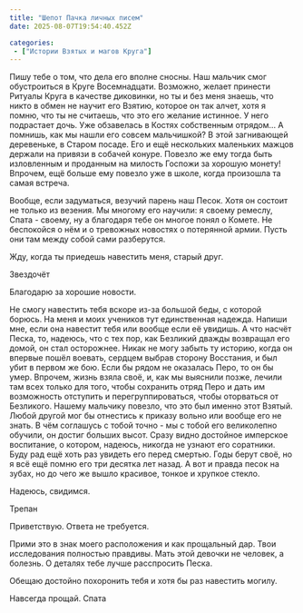 ```yaml
---
title: "Шепот Пачка личных писем"
date: 2025-08-07T19:54:40.452Z

categories:
 - ["Истории Взятых и магов Круга"]
---
```


Пишу тебе о том, что дела его вполне сносны. Наш мальчик смог
обустроиться в Круге Восемнадцати. Возможно, желает принести Ритуалы
Круга в качестве диковинки, но ты и без меня знаешь, что никто в обмен
не научит его Взятию, которое он так алчет, хотя я помню, что ты не
считаешь, что это его желание истинное. У него подрастает дочь. Уже
обзавелась в Костях собственным отрядом… А помнишь, как мы нашли его
совсем мальчишкой? В этой загнивающей деревеньке, в Старом посаде. Его и
ещё нескольких маленьких мажцов держали на привязи в собачей конуре.
Повезло же ему тогда быть изловленным и проданным на милость Госпожи за
хорошую монету! Впрочем, ещё больше ему повезло уже в школе, когда
произошла та самая встреча.

Вообще, если задуматься, везучий парень наш Песок. Хотя он состоит не
только из везения. Мы многому его научили: я своему ремеслу, Спата -
своему, ну а благодаря тебе он многое понял о Комете. Не беспокойся о
нём и о тревожных новостях о потерянной армии. Пусть они там между собой
сами разберутся.

Жду, когда ты приедешь навестить меня, старый друг.

Звездочёт

Благодарю за хорошие новости.

Не смогу навестить тебя вскоре из-за большой беды, с которой борюсь. На
меня и моих учеников тут единственная надежда. Напиши мне, если она
навестит тебя или вообще если её увидишь. А что насчёт Песка, то,
надеюсь, что с тех пор, как Безликий дважды возвращал его домой, он стал
осторожнее. Никак не могу забыть ту историю, когда он впервые пошёл
воевать, сердцем выбрав сторону Восстания, и был убит в первом же бою.
Если бы рядом не оказалась Перо, то он бы умер. Впрочем, жизнь взяла
своё, и, как мы выяснили позже, лечили там всех только для того, чтобы
сохранить отряд Перо и дать им возможность отступить и
перегруппироваться, чтобы оторваться от Безликого. Нашему мальчику
повезло, что это был именно этот Взятый. Любой другой мог бы отнестись к
приказу вольно или вообще его не знать. В чём соглашусь с тобой точно -
мы с тобой его великолепно обучили, он достиг больших высот. Сразу видно
достойное имперское воспитание, о котором, надеюсь, никогда не узнают
его соратники. Буду рад ещё хоть раз увидеть его перед смертью. Годы
берут своё, но я всё ещё помню его три десятка лет назад. А вот и правда
песок на зубах, но до чего же вышло красивое, тонкое и хрупкое стекло.

Надеюсь, свидимся.

Трепан

Приветствую. Ответа не требуется.

Прими это в знак моего расположения и как прощальный дар. Твои
исследования полностью правдивы. Мать этой девочки не человек, а
болезнь. О деталях тебе лучше расспросить Песка.

Обещаю достойно похоронить тебя и хотя бы раз навестить могилу.

Навсегда прощай. Спата
